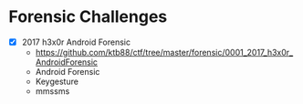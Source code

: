 # Forensic Challenges

* [x] 2017 h3x0r Android Forensic
  - https://github.com/ktb88/ctf/tree/master/forensic/0001_2017_h3x0r_AndroidForensic
  - Android Forensic
  - Keygesture
  - mmssms
